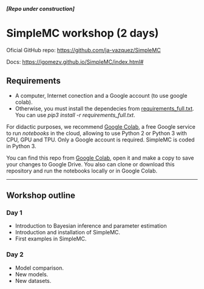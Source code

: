 ***[Repo under construction]***


# SimpleMC workshop (2 days) 

Oficial GitHub  repo: https://github.com/ja-vazquez/SimpleMC 

Docs: https://igomezv.github.io/SimpleMC/index.html#  

## Requirements

- A computer, Internet conection and a Google account (to use google colab).
- Otherwise, you must install the dependecies from [requirements_full.txt](https://github.com/ja-vazquez/SimpleMC/blob/master/requirements_full.txt). You can use *pip3 install -r requirements_full.txt*. 

For didactic purposes, we recommend [Google Colab](https://colab.research.google.com), a free Google service to run *notebooks* in the cloud, allowing to use Python 2 or Python 3 with CPU, GPU and TPU. Only a Google account is required. SimpleMC is coded in Python 3. 

You can find this repo from [Google Colab](https://colab.research.google.com), open it and make a copy to save your changes to Google Drive. You also can clone or download this repository and run the notebooks locally or in Google Colab. 

-----------------------------------

## Workshop outline

### Day 1

- Introduction to Bayesian inference and parameter estimation
- Introduction and installation of SimpleMC.
- First examples in SimpleMC. 

### Day 2

- Model comparison. 
- New models.
- New datasets.

